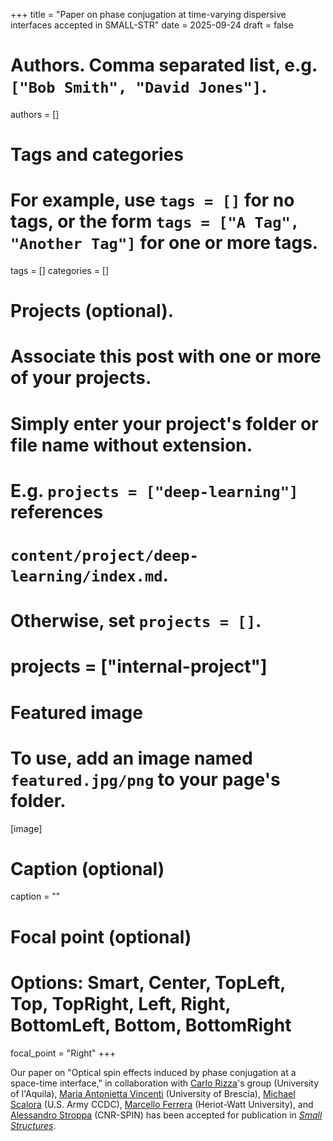 +++
title = "Paper on phase conjugation at time-varying dispersive interfaces accepted in SMALL-STR"
date = 2025-09-24
draft = false

# Authors. Comma separated list, e.g. `["Bob Smith", "David Jones"]`.
authors = []

# Tags and categories
# For example, use `tags = []` for no tags, or the form `tags = ["A Tag", "Another Tag"]` for one or more tags.
tags = []
categories = []

# Projects (optional).
#   Associate this post with one or more of your projects.
#   Simply enter your project's folder or file name without extension.
#   E.g. `projects = ["deep-learning"]` references
#   `content/project/deep-learning/index.md`.
#   Otherwise, set `projects = []`.
# projects = ["internal-project"]

# Featured image
# To use, add an image named `featured.jpg/png` to your page's folder.
[image]
  # Caption (optional)
  caption = ""

  # Focal point (optional)
  # Options: Smart, Center, TopLeft, Top, TopRight, Left, Right, BottomLeft, Bottom, BottomRight
  focal_point = "Right"
+++

Our paper on "Optical spin effects induced by phase conjugation at a space-time interface,"
in collaboration with [Carlo Rizza]'s group  (University of l'Aquila), [Maria Antonietta Vincenti] (University of Brescia),  [Michael Scalora] (U.S. Army CCDC), [Marcello Ferrera] (Heriot-Watt University), and [Alessandro Stroppa] (CNR-SPIN)
has been accepted for publication in [*Small Structures*](https://onlinelibrary.wiley.com/journal/26884062).

[Carlo Rizza]: https://scholar.google.it/citations?user=kmPd1kYAAAAJ&hl=it
[Maria Antonietta Vincenti]: https://maria-antonietta-vincenti.unibs.it
[Michael Scalora]: https://scholar.google.com/citations?user=3jGk_jQAAAAJ&hl=en
[Marcello Ferrera]: https://researchportal.hw.ac.uk/en/persons/marcello-ferrera
[Alessandro Stroppa]: http://www.alessandrostroppa.com


